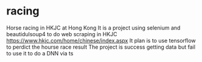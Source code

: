 # racing
Horse racing in HKJC  at Hong Kong
It is a project using selenium and beautidulsoup4 to do web scraping in HKJC
https://www.hkjc.com/home/chinese/index.aspx
It plan is to use tensorflow to perdict the hourse race result
The project is success getting data but fail to use it to do a DNN via ts
